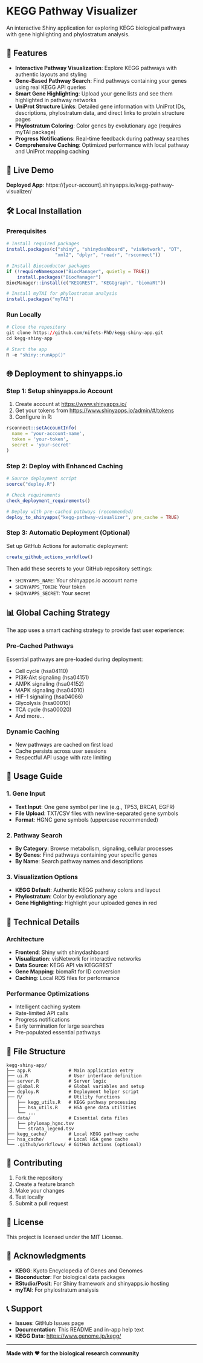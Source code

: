 # KEGG Pathway Visualizer

An interactive Shiny application for exploring KEGG biological pathways with gene highlighting and phylostratum analysis.

## 🌟 Features

- **Interactive Pathway Visualization**: Explore KEGG pathways with authentic layouts and styling
- **Gene-Based Pathway Search**: Find pathways containing your genes using real KEGG API queries
- **Smart Gene Highlighting**: Upload your gene lists and see them highlighted in pathway networks
- **UniProt Structure Links**: Detailed gene information with UniProt IDs, descriptions, phylostratum data, and direct links to protein structure pages
- **Phylostratum Coloring**: Color genes by evolutionary age (requires myTAI package)
- **Progress Notifications**: Real-time feedback during pathway searches
- **Comprehensive Caching**: Optimized performance with local pathway and UniProt mapping caching

## 🚀 Live Demo

**Deployed App**: https://[your-account].shinyapps.io/kegg-pathway-visualizer/

## 🛠️ Local Installation

### Prerequisites
```r
# Install required packages
install.packages(c("shiny", "shinydashboard", "visNetwork", "DT", 
                  "xml2", "dplyr", "readr", "rsconnect"))

# Install Bioconductor packages
if (!requireNamespace("BiocManager", quietly = TRUE)) 
    install.packages("BiocManager")
BiocManager::install(c("KEGGREST", "KEGGgraph", "biomaRt"))

# Install myTAI for phylostratum analysis
install.packages("myTAI")
```

### Run Locally
```r
# Clone the repository
git clone https://github.com/nifets-PhD/kegg-shiny-app.git
cd kegg-shiny-app

# Start the app
R -e "shiny::runApp()"
```

## 🌐 Deployment to shinyapps.io

### Step 1: Setup shinyapps.io Account
1. Create account at https://www.shinyapps.io/
2. Get your tokens from https://www.shinyapps.io/admin/#/tokens
3. Configure in R:
```r
rsconnect::setAccountInfo(
  name = 'your-account-name',
  token = 'your-token', 
  secret = 'your-secret'
)
```

### Step 2: Deploy with Enhanced Caching
```r
# Source deployment script
source("deploy.R")

# Check requirements
check_deployment_requirements()

# Deploy with pre-cached pathways (recommended)
deploy_to_shinyapps("kegg-pathway-visualizer", pre_cache = TRUE)
```

### Step 3: Automatic Deployment (Optional)
Set up GitHub Actions for automatic deployment:
```r
create_github_actions_workflow()
```

Then add these secrets to your GitHub repository settings:
- `SHINYAPPS_NAME`: Your shinyapps.io account name
- `SHINYAPPS_TOKEN`: Your token
- `SHINYAPPS_SECRET`: Your secret

## 📊 Global Caching Strategy

The app uses a smart caching strategy to provide fast user experience:

### Pre-Cached Pathways
Essential pathways are pre-loaded during deployment:
- Cell cycle (hsa04110)
- PI3K-Akt signaling (hsa04151) 
- AMPK signaling (hsa04152)
- MAPK signaling (hsa04010)
- HIF-1 signaling (hsa04066)
- Glycolysis (hsa00010)
- TCA cycle (hsa00020)
- And more...

### Dynamic Caching
- New pathways are cached on first load
- Cache persists across user sessions
- Respectful API usage with rate limiting

## 🧬 Usage Guide

### 1. Gene Input
- **Text Input**: One gene symbol per line (e.g., TP53, BRCA1, EGFR)
- **File Upload**: TXT/CSV files with newline-separated gene symbols
- **Format**: HGNC gene symbols (uppercase recommended)

### 2. Pathway Search
- **By Category**: Browse metabolism, signaling, cellular processes
- **By Genes**: Find pathways containing your specific genes
- **By Name**: Search pathway names and descriptions

### 3. Visualization Options
- **KEGG Default**: Authentic KEGG pathway colors and layout
- **Phylostratum**: Color by evolutionary age
- **Gene Highlighting**: Highlight your uploaded genes in red

## 🔧 Technical Details

### Architecture
- **Frontend**: Shiny with shinydashboard
- **Visualization**: visNetwork for interactive networks
- **Data Source**: KEGG API via KEGGREST
- **Gene Mapping**: biomaRt for ID conversion
- **Caching**: Local RDS files for performance

### Performance Optimizations
- Intelligent caching system
- Rate-limited API calls
- Progress notifications
- Early termination for large searches
- Pre-populated essential pathways

## 📁 File Structure
```
kegg-shiny-app/
├── app.R              # Main application entry
├── ui.R               # User interface definition
├── server.R           # Server logic
├── global.R           # Global variables and setup
├── deploy.R           # Deployment helper script
├── R/                 # Utility functions
│   ├── kegg_utils.R   # KEGG pathway processing
│   ├── hsa_utils.R    # HSA gene data utilities
│   └── ...
├── data/              # Essential data files
│   ├── phylomap_hgnc.tsv
│   └── strata_legend.tsv
├── kegg_cache/        # Local KEGG pathway cache
├── hsa_cache/         # Local HSA gene cache
└── .github/workflows/ # GitHub Actions (optional)
```

## 🤝 Contributing

1. Fork the repository
2. Create a feature branch
3. Make your changes
4. Test locally
5. Submit a pull request

## 📄 License

This project is licensed under the MIT License.

## 🙏 Acknowledgments

- **KEGG**: Kyoto Encyclopedia of Genes and Genomes
- **Bioconductor**: For biological data packages
- **RStudio/Posit**: For Shiny framework and shinyapps.io hosting
- **myTAI**: For phylostratum analysis

## 📞 Support

- **Issues**: GitHub Issues page
- **Documentation**: This README and in-app help text
- **KEGG Data**: https://www.genome.jp/kegg/

---

**Made with ❤️ for the biological research community**
